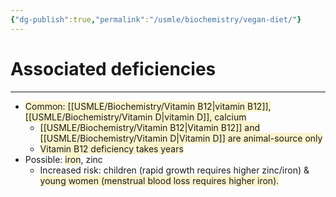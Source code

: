 ```yaml
---
{"dg-publish":true,"permalink":"/usmle/biochemistry/vegan-diet/"}
---
```


# Associated deficiencies
---
- <span style="background:rgba(240, 200, 0, 0.2)">Common: [[USMLE/Biochemistry/Vitamin B12\|vitamin B12]], [[USMLE/Biochemistry/Vitamin D\|vitamin D]], calcium</span>
	- <span style="background:rgba(240, 200, 0, 0.2)">[[USMLE/Biochemistry/Vitamin B12\|Vitamin B12]] and [[USMLE/Biochemistry/Vitamin D\|Vitamin D]] are animal-source only</span>
	- <span style="background:rgba(240, 200, 0, 0.2)">Vitamin B12 deficiency takes years</span>
- Possible: <span style="background:rgba(240, 200, 0, 0.2)">iron</span>, zinc
	- Increased risk: children (rapid growth requires higher zinc/iron) & <span style="background:rgba(240, 200, 0, 0.2)">young women (menstrual blood loss requires higher iron).</span>

